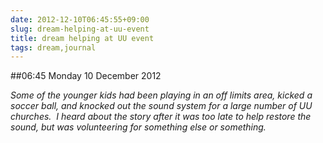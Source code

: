 ```yaml
---
date: 2012-12-10T06:45:55+09:00
slug: dream-helping-at-uu-event
title: dream helping at UU event
tags: dream,journal
---
```


##06:45 Monday 10 December 2012

_Some of the younger kids had been playing in an off limits area, kicked a soccer ball, and knocked out the sound system for a large number of UU churches.  I heard about the story after it was too late to help restore the sound, but was volunteering for something else or something._
